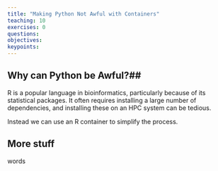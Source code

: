 ```yaml
---
title: "Making Python Not Awful with Containers"
teaching: 10
exercises: 0
questions:
objectives:
keypoints:
---
```

## Why can Python be Awful?##

R is a popular language in bioinformatics, particularly because of its statistical packages.  It often requires installing a large number of dependencies, and installing these on an HPC system can be tedious.

Instead we can use an R container to simplify the process.

## More stuff ##
 words
